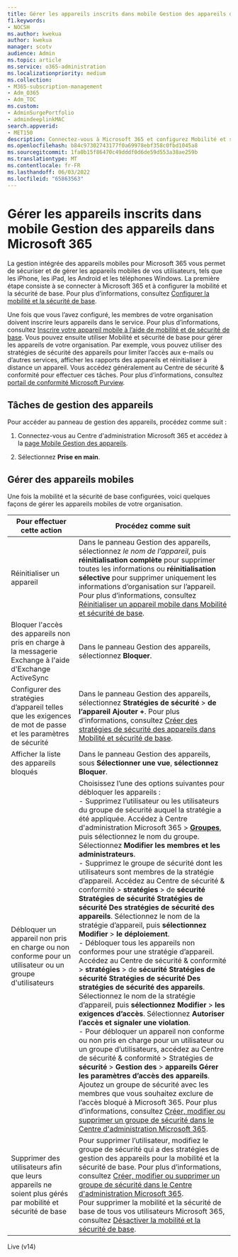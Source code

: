 ```yaml
---
title: Gérer les appareils inscrits dans mobile Gestion des appareils dans Microsoft 365
f1.keywords:
- NOCSH
ms.author: kwekua
author: kwekua
manager: scotv
audience: Admin
ms.topic: article
ms.service: o365-administration
ms.localizationpriority: medium
ms.collection:
- M365-subscription-management
- Adm_O365
- Adm_TOC
ms.custom:
- AdminSurgePortfolio
- admindeeplinkMAC
search.appverid:
- MET150
description: Connectez-vous à Microsoft 365 et configurez Mobilité et sécurité de base pour utiliser la gestion intégrée des appareils mobiles pour sécuriser et gérer les appareils mobiles de vos utilisateurs.
ms.openlocfilehash: b84c97302743177f0a69978ebf358c0fbd1045a8
ms.sourcegitcommit: 1fa0b15f86470c49dddf0d6de59d553a38ae259b
ms.translationtype: MT
ms.contentlocale: fr-FR
ms.lasthandoff: 06/03/2022
ms.locfileid: "65863563"
---
```

# <a name="manage-devices-enrolled-in-mobile-device-management-in-microsoft-365"></a>Gérer les appareils inscrits dans mobile Gestion des appareils dans Microsoft 365

La gestion intégrée des appareils mobiles pour Microsoft 365 vous permet de sécuriser et de gérer les appareils mobiles de vos utilisateurs, tels que les iPhone, les iPad, les Android et les téléphones Windows. La première étape consiste à se connecter à Microsoft 365 et à configurer la mobilité et la sécurité de base. Pour plus d’informations, consultez [Configurer la mobilité et la sécurité de base](set-up.md).

Une fois que vous l’avez configuré, les membres de votre organisation doivent inscrire leurs appareils dans le service. Pour plus d’informations, consultez [Inscrire votre appareil mobile à l’aide de mobilité et de sécurité de base](enroll-your-mobile-device.md). Vous pouvez ensuite utiliser Mobilité et sécurité de base pour gérer les appareils de votre organisation. Par exemple, vous pouvez utiliser des stratégies de sécurité des appareils pour limiter l’accès aux e-mails ou d’autres services, afficher les rapports des appareils et réinitialiser à distance un appareil. Vous accédez généralement au Centre de sécurité & conformité pour effectuer ces tâches. Pour plus d’informations, consultez [portail de conformité Microsoft Purview](../../compliance/microsoft-365-compliance-center.md).

## <a name="device-management-tasks"></a>Tâches de gestion des appareils

Pour accéder au panneau de gestion des appareils, procédez comme suit :

1. Connectez-vous au Centre d'administration Microsoft 365 et accédez à la [page Mobile Gestion des appareils](https://portal.office.com/adminportal/home?#/MifoDevices).

1. Sélectionnez **Prise en main**.

## <a name="manage-mobile-devices"></a>Gérer des appareils mobiles

Une fois la mobilité et la sécurité de base configurées, voici quelques façons de gérer les appareils mobiles de votre organisation.

|Pour effectuer cette action|Procédez comme suit|
|---|---|
|Réinitialiser un appareil|Dans le panneau Gestion des appareils, sélectionnez *le nom de l’appareil*, puis **réinitialisation complète** pour supprimer toutes les informations ou **réinitialisation sélective** pour supprimer uniquement les informations d’organisation sur l’appareil. Pour plus d’informations, consultez [Réinitialiser un appareil mobile dans Mobilité et sécurité de base](wipe-mobile-device.md).|
|Bloquer l'accès des appareils non pris en charge à la messagerie Exchange à l'aide d'Exchange ActiveSync|Dans le panneau Gestion des appareils, sélectionnez **Bloquer**.|
|Configurer des stratégies d’appareil telles que les exigences de mot de passe et les paramètres de sécurité|Dans le panneau Gestion des appareils, sélectionnez **Stratégies de sécurité** > **de l’appareil Ajouter +**. Pour plus d’informations, consultez [Créer des stratégies de sécurité des appareils dans Mobilité et sécurité de base](create-device-security-policies.md).|
|Afficher la liste des appareils bloqués|Dans le panneau Gestion des appareils, sous **Sélectionner une vue**, **sélectionnez Bloquer**.|
|Débloquer un appareil non pris en charge ou non conforme pour un utilisateur ou un groupe d'utilisateurs|Choisissez l’une des options suivantes pour débloquer les appareils :<br/>- Supprimez l’utilisateur ou les utilisateurs du groupe de sécurité auquel la stratégie a été appliquée. Accédez à Centre d'administration Microsoft 365 > <a href="https://go.microsoft.com/fwlink/p/?linkid=2052855" target="_blank">**Groupes**</a>, puis sélectionnez le nom du groupe. Sélectionnez **Modifier les membres et les administrateurs**.<br/>- Supprimez le groupe de sécurité dont les utilisateurs sont membres de la stratégie d’appareil. Accédez au Centre de sécurité & conformité > **stratégies** >  de **sécurité Stratégies de sécurité Stratégies de sécurité Des stratégies de sécurité des appareils**. Sélectionnez le nom de la stratégie d’appareil, puis **sélectionnez Modifier** > **le déploiement**.<br/>- Débloquer tous les appareils non conformes pour une stratégie d’appareil. Accédez au Centre de sécurité & conformité > **stratégies** >  de **sécurité Stratégies de sécurité Stratégies de sécurité Des stratégies de sécurité des appareils**. Sélectionnez le nom de la stratégie d’appareil, puis **sélectionnez Modifier** > **les exigences d’accès**. Sélectionnez **Autoriser l’accès et signaler une violation**.<br/>- Pour débloquer un appareil non conforme ou non pris en charge pour un utilisateur ou un groupe d’utilisateurs, accédez au Centre de sécurité & conformité > Stratégies de **sécurité** > **Gestion des** > **appareils Gérer les paramètres d’accès des appareils**. Ajoutez un groupe de sécurité avec les membres que vous souhaitez exclure de l’accès bloqué à Microsoft 365. Pour plus d’informations, consultez [Créer, modifier ou supprimer un groupe de sécurité dans le Centre d'administration Microsoft 365](../../admin/email/create-edit-or-delete-a-security-group.md).|
|Supprimer des utilisateurs afin que leurs appareils ne soient plus gérés par mobilité et sécurité de base|Pour supprimer l’utilisateur, modifiez le groupe de sécurité qui a des stratégies de gestion des appareils pour la mobilité et la sécurité de base. Pour plus d’informations, consultez [Créer, modifier ou supprimer un groupe de sécurité dans le Centre d'administration Microsoft 365](../../admin/email/create-edit-or-delete-a-security-group.md).<br/>Pour supprimer la mobilité et la sécurité de base de tous vos utilisateurs Microsoft 365, consultez [Désactiver la mobilité et la sécurité de base](turn-off.md).|

Live (v14)
